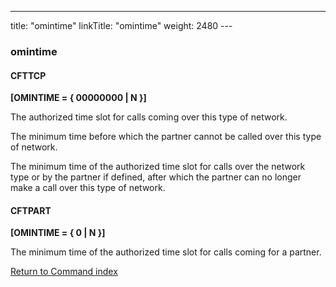 ---
title: "omintime"
linkTitle: "omintime"
weight: 2480
--- <span id="omintime"></span>

### omintime

#### CFTTCP

****[OMINTIME = { 00000000
&#124; N }]****

The authorized time slot for calls coming over this type of network.

The minimum time before which the partner cannot be called over this
type of network.

The minimum time of the authorized time slot for calls over the network
type or by the partner if defined, after which the partner can no longer
make a call over this type of network.

#### CFTPART

****[OMINTIME = { 0
&#124; N }]****

The minimum time of
the authorized time slot for calls coming for a partner.

[Return to Command index](../../)
